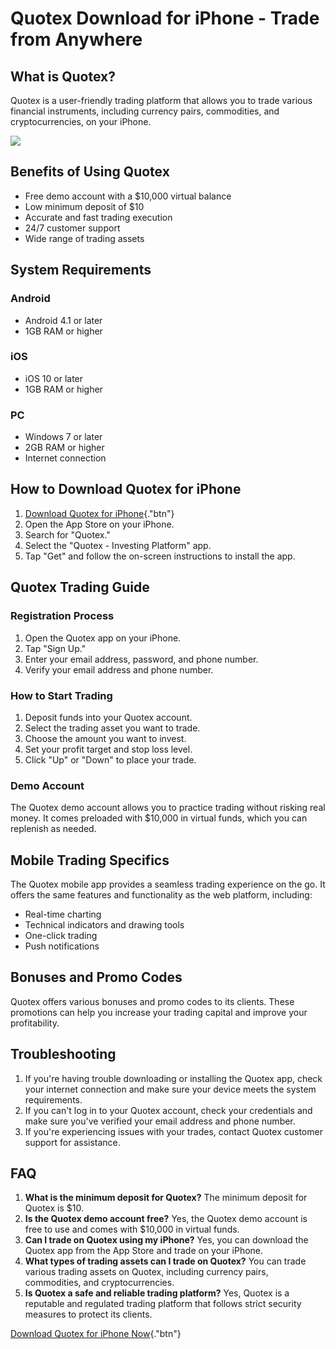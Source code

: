 # Quotex Download for iPhone - Trade from Anywhere

## What is Quotex?

Quotex is a user-friendly trading platform that allows you to trade
various financial instruments, including currency pairs, commodities,
and cryptocurrencies, on your iPhone.

[![](https://static.quotex.io/files/5_en/300_250.jpg)](https://traff.sbs/brokerqxsignupf)

## Benefits of Using Quotex

-   Free demo account with a \$10,000 virtual balance
-   Low minimum deposit of \$10
-   Accurate and fast trading execution
-   24/7 customer support
-   Wide range of trading assets

## System Requirements

### Android

-   Android 4.1 or later
-   1GB RAM or higher

### iOS

-   iOS 10 or later
-   1GB RAM or higher

### PC

-   Windows 7 or later
-   2GB RAM or higher
-   Internet connection

## How to Download Quotex for iPhone

1.  [Download Quotex for
    iPhone](\%22https://traff.sbs/quotexonelink\%22){."btn"}
2.  Open the App Store on your iPhone.
3.  Search for "Quotex."
4.  Select the "Quotex - Investing Platform" app.
5.  Tap "Get" and follow the on-screen instructions to install the
    app.

## Quotex Trading Guide

### Registration Process

1.  Open the Quotex app on your iPhone.
2.  Tap "Sign Up."
3.  Enter your email address, password, and phone number.
4.  Verify your email address and phone number.

### How to Start Trading

1.  Deposit funds into your Quotex account.
2.  Select the trading asset you want to trade.
3.  Choose the amount you want to invest.
4.  Set your profit target and stop loss level.
5.  Click "Up" or "Down" to place your trade.

### Demo Account

The Quotex demo account allows you to practice trading without risking
real money. It comes preloaded with \$10,000 in virtual funds, which you
can replenish as needed.

## Mobile Trading Specifics

The Quotex mobile app provides a seamless trading experience on the go.
It offers the same features and functionality as the web platform,
including:

-   Real-time charting
-   Technical indicators and drawing tools
-   One-click trading
-   Push notifications

## Bonuses and Promo Codes

Quotex offers various bonuses and promo codes to its clients. These
promotions can help you increase your trading capital and improve your
profitability.

## Troubleshooting

1.  If you\'re having trouble downloading or installing the Quotex app,
    check your internet connection and make sure your device meets the
    system requirements.
2.  If you can\'t log in to your Quotex account, check your credentials
    and make sure you\'ve verified your email address and phone number.
3.  If you\'re experiencing issues with your trades, contact Quotex
    customer support for assistance.

## FAQ

1.  **What is the minimum deposit for Quotex?** The minimum deposit for
    Quotex is \$10.
2.  **Is the Quotex demo account free?** Yes, the Quotex demo account is
    free to use and comes with \$10,000 in virtual funds.
3.  **Can I trade on Quotex using my iPhone?** Yes, you can download the
    Quotex app from the App Store and trade on your iPhone.
4.  **What types of trading assets can I trade on Quotex?** You can
    trade various trading assets on Quotex, including currency pairs,
    commodities, and cryptocurrencies.
5.  **Is Quotex a safe and reliable trading platform?** Yes, Quotex is a
    reputable and regulated trading platform that follows strict
    security measures to protect its clients.

[Download Quotex for iPhone
Now](\%22https://traff.sbs/quotexonelink\%22){."btn"}

